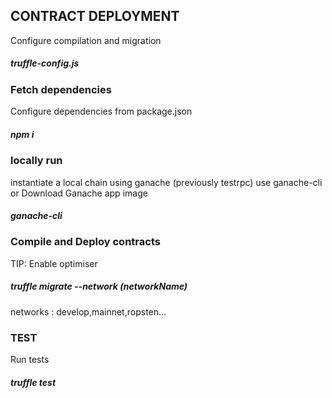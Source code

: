 <!-- @format -->

## CONTRACT DEPLOYMENT

Configure compilation and migration

##### truffle-config.js

### Fetch dependencies

Configure dependencies from package.json

##### npm i

### locally run

instantiate a local chain using ganache (previously testrpc)
use ganache-cli or Download Ganache app image

##### ganache-cli

### Compile and Deploy contracts

TIP: Enable optimiser

##### truffle migrate --network (networkName)

networks : develop,mainnet,ropsten...

### TEST

Run tests

##### truffle test

